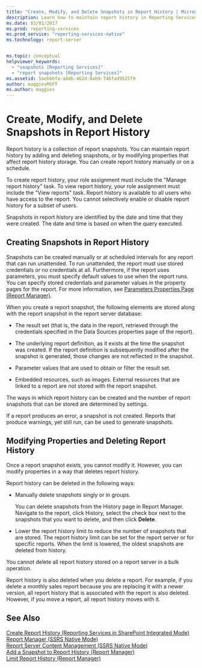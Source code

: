 ```yaml
---
title: "Create, Modify, and Delete Snapshots in Report History | Microsoft Docs"
description: Learn how to maintain report history in Reporting Services by adding and deleting snapshots, or by modifying properties that affect report history storage.
ms.date: 03/01/2017
ms.prod: reporting-services
ms.prod_service: "reporting-services-native"
ms.technology: report-server


ms.topic: conceptual
helpviewer_keywords: 
  - "snapshots [Reporting Services]"
  - "report snapshots [Reporting Services]"
ms.assetid: 5aebbbfa-a8db-462d-8ab9-746fad9525f0
author: maggiesMSFT
ms.author: maggies
---
```

# Create, Modify, and Delete Snapshots in Report History
  Report history is a collection of report snapshots. You can maintain report history by adding and deleting snapshots, or by modifying properties that affect report history storage. You can create report history manually or on a schedule.  
  
 To create report history, your role assignment must include the "Manage report history" task. To view report history, your role assignment must include the "View reports" task. Report history is available to all users who have access to the report. You cannot selectively enable or disable report history for a subset of users.  
  
 Snapshots in report history are identified by the date and time that they were created. The date and time is based on when the query executed.  
  
## Creating Snapshots in Report History  
 Snapshots can be created manually or at scheduled intervals for any report that can run unattended. To run unattended, the report must use stored credentials or no credentials at all. Furthermore, if the report uses parameters, you must specify default values to use when the report runs. You can specify stored credentials and parameter values in the property pages for the report. For more information, see [Parameters Properties Page &#40;Report Manager&#41;](/previous-versions/sql/sql-server-2016/ms189700(v=sql.130)).  
  
 When you create a report snapshot, the following elements are stored along with the report snapshot in the report server database:  
  
-   The result set (that is, the data in the report, retrieved through the credentials specified in the Data Sources properties page of the report).  
  
-   The underlying report definition, as it exists at the time the snapshot was created. If the report definition is subsequently modified after the snapshot is generated, those changes are not reflected in the snapshot.  
  
-   Parameter values that are used to obtain or filter the result set.  
  
-   Embedded resources, such as images. External resources that are linked to a report are not stored with the report snapshot.  
  
 The ways in which report history can be created and the number of report snapshots that can be stored are determined by settings.  
  
 If a report produces an error, a snapshot is not created. Reports that produce warnings, yet still run, can be used to generate snapshots.  
  
## Modifying Properties and Deleting Report History  
 Once a report snapshot exists, you cannot modify it. However, you can modify properties in a way that deletes report history.  
  
 Report history can be deleted in the following ways:  
  
-   Manually delete snapshots singly or in groups.  
  
     You can delete snapshots from the History page in Report Manager. Navigate to the report, click History, select the check box next to the snapshots that you want to delete, and then click **Delete**.  
  
-   Lower the report history limit to reduce the number of snapshots that are stored. The report history limit can be set for the report server or for specific reports. When the limit is lowered, the oldest snapshots are deleted from history.  
  
 You cannot delete all report history stored on a report server in a bulk operation.  
  
 Report history is also deleted when you delete a report. For example, if you delete a monthly sales report because you are replacing it with a newer version, all report history that is associated with the report is also deleted. However, if you move a report, all report history moves with it.  
  
## See Also  
 [Create Report History &#40;Reporting Services in SharePoint Integrated Mode&#41;](../../reporting-services/report-server/create-report-history-reporting-services-in-sharepoint-integrated-mode.md)   
 [Report Manager  &#40;SSRS Native Mode&#41;](../web-portal-ssrs-native-mode.md)   
 [Report Server Content Management &#40;SSRS Native Mode&#41;](../../reporting-services/report-server/report-server-content-management-ssrs-native-mode.md)   
 [Add a Snapshot to Report History &#40;Report Manager&#41;](../../reporting-services/report-server/add-a-snapshot-to-report-history-report-manager.md)   
 [Limit Report History &#40;Report Manager&#41;](../../reporting-services/reports/limit-report-history-report-manager.md)  
  
